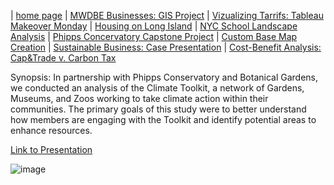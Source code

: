 | [home page](https://cristinagoeller.github.io/cristina-goeller-portfolio/) | [MWDBE Businesses: GIS Project](MWDBEBusinesses) | [Vizualizing Tarrifs: Tableau Makeover Monday](TableauRemake) | [Housing on Long Island](TellingStoriesDocumentation) | [NYC School Landscape Analysis](EDCSchoolsAnalysis) | [Phipps Concervatory Capstone Project](CapstoneProjectPhipps) | [Custom Base Map Creation](AdvancedGISPortfolio) | [Sustainable Business: Case Presentation](SustainableBusiness) | [Cost-Benefit Analysis: Cap&Trade v. Carbon Tax](Cap&TradevCarbonTax)

Synopsis: In partnership with Phipps Conservatory and Botanical Gardens, we conducted an analysis of the Climate Toolkit, a network of Gardens, Museums, and Zoos working to take climate action within their communities. The primary goals of this study were to better understand how members are engaging with the Toolkit and identify potential areas to enhance resources.  

[Link to Presentation](https://drive.google.com/file/d/1wdD2AX96J53a1sM6PD3l2OK1zWnV9osb/view?usp=sharing)

![image](https://github.com/user-attachments/assets/fd56131a-df88-4768-b1c2-cefb98f0730b)
